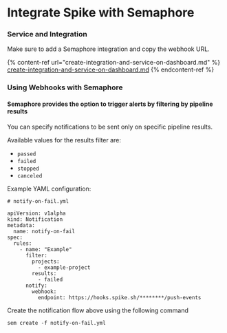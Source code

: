 # Integrate Spike with Semaphore

### Service and Integration

Make sure to add a Semaphore integration and copy the webhook URL.

{% content-ref url="create-integration-and-service-on-dashboard.md" %}
[create-integration-and-service-on-dashboard.md](create-integration-and-service-on-dashboard.md)
{% endcontent-ref %}



### Using Webhooks with Semaphore



#### Semaphore provides the option to trigger alerts by filtering by pipeline results <a href="#filtering-by-pipeline-result" id="filtering-by-pipeline-result"></a>

You can specify notifications to be sent only on specific pipeline results.

Available values for the results filter are:

* `passed`
* `failed`
* `stopped`
* `canceled`

Example YAML configuration:

```
# notify-on-fail.yml

apiVersion: v1alpha
kind: Notification
metadata:
  name: notify-on-fail
spec:
  rules:
    - name: "Example"
      filter:
        projects:
          - example-project
        results:
          - failed
      notify:
        webhook:
          endpoint: https://hooks.spike.sh/********/push-events
```



Create the notification flow above using the following command

`sem create -f notify-on-fail.yml`

